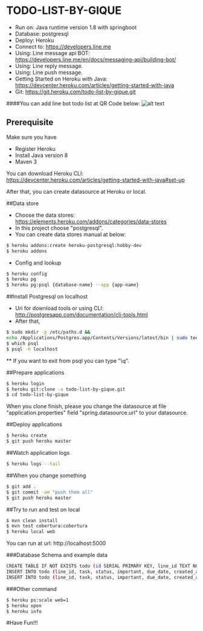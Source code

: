 # TODO-LIST-BY-GIQUE
- Run on: Java runtime version 1.8 with springboot
- Database: postgresql 
- Deploy: Heroku
- Connect to: https://developers.line.me
- Using: Line message api BOT: https://developers.line.me/en/docs/messaging-api/building-bot/
- Using: Line reply message.
- Using: Line push message.
- Getting Started on Heroku with Java: https://devcenter.heroku.com/articles/getting-started-with-java
- Git: https://git.heroku.com/todo-list-by-gique.git

####You can add line bot todo list at QR Code below:
![alt text](https://qr-official.line.me/M/admvtCr6GO.png)

## Prerequisite
Make sure you have
- Register Heroku
- Install Java version 8
- Maven 3

You can download Heroku CLI: https://devcenter.heroku.com/articles/getting-started-with-java#set-up

After that, you can create datasource at Heroku or local.

##Data store
- Choose the data stores: https://elements.heroku.com/addons/categories/data-stores
- In this project choose "postgresql".
- You can create data stores manual at below:
```sh
$ heroku addons:create heroku-postgresql:hobby-dev
$ heroku addons
```
- Config and lookup
```sh
$ heroku config
$ heroku pg
$ heroku pg:psql {database-name} --app {app-name}
```

##Install Postgresql on localhost
- Uri for download tools or using CLI: http://postgresapp.com/documentation/cli-tools.html
- After that,
```sh
$ sudo mkdir -p /etc/paths.d &&
echo /Applications/Postgres.app/Contents/Versions/latest/bin | sudo tee /etc/paths.d/postgresapp
$ which psql
$ psql -h localhost
```
** If you want to exit from psql you can type "\q".

##Prepare applications
```sh
$ heroku login
$ heroku git:clone -a todo-list-by-gique.git
$ cd todo-list-by-gique
```
When you clone finish, please you change the datasource at file "application.properties" field "spring.datasource.url" to your datasource.

##Deploy applications
```sh
$ heroku create
$ git push heroku master
```

##Watch application logs
```sh
$ heroku logs --tail
```

##When you change something
```sh
$ git add .
$ git commit -am "push them all"
$ git push heroku master
```

##Try to run and test on local
```sh
$ mvn clean install
$ mvn test cobertura:cobertura
$ heroku local web
```
You can run at url: http://localhost:5000

###Database Schema and example data
```sh
CREATE TABLE IF NOT EXISTS todo (id SERIAL PRIMARY KEY, line_id TEXT NOT NULL,  task TEXT NOT NULL, status  char(10), important char(1), due_date TIMESTAMP NOT NULL, created_at TIMESTAMP NOT NULL, updated_at TIMESTAMP NOT NULL);
INSERT INTO todo (line_id, task, status, important, due_date, created_at, updated_at) VALUES ('id_1_test', 'test task', 'incomplete', '0', now(), now(), now());
INSERT INTO todo (line_id, task, status, important, due_date, created_at, updated_at) VALUES ('id_1_test', 'test task 2', 'completed', '0', now(), now(), now());
```

###Other command
```sh
$ heroku ps:scale web=1
$ heroku open
$ heroku info
```

#Have Fun!!!




